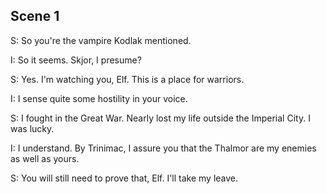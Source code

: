 ## Scene 1

S: So you're the vampire Kodlak mentioned.

I: So it seems. Skjor, I presume?

S: Yes. I'm watching you, Elf. This is a place for warriors.

I: I sense quite some hostility in your voice.

S: I fought in the Great War. Nearly lost my life outside the Imperial City. I was lucky.

I: I understand. By Trinimac, I assure you that the Thalmor are my enemies as well as yours.

S: You will still need to prove that, Elf. I'll take my leave.

